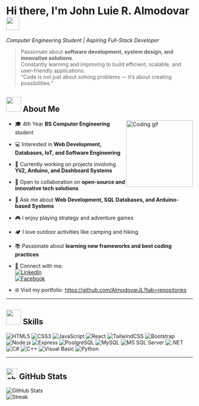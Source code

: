 <!-- Header -->
<h1 align="left">
  Hi there, I'm John Luie R. Almodovar 
  <img src="https://media.giphy.com/media/hvRJCLFzcasrR4ia7z/giphy.gif" width="35">
</h1>

<p><em>Computer Engineering Student | Aspiring Full-Stack Developer</em></p>

> Passionate about **software development, system design, and innovative solutions**.  
> Constantly learning and improving to build efficient, scalable, and user-friendly applications.  
> “Code is not just about solving problems — it’s about creating possibilities.”



## <img src="https://media.giphy.com/media/l4pTfx2qLszoacZRS/giphy.gif" width="40"> About Me

<!-- Right-side gif -->
<img align="right" src="https://media.giphy.com/media/qgQUggAC3Pfv687qPC/giphy.gif" height="180" alt="Coding gif" />

- 🎓 4th Year **BS Computer Engineering** student
- 💻 Interested in **Web Development, Databases, IoT, and Software Engineering**
- 🔭 Currently working on projects involving **Yii2, Arduino, and Dashboard Systems**
- 🤝 Open to collaboration on **open-source and innovative tech solutions**
- 💬 Ask me about **Web Development, SQL Databases, and Arduino-based Systems**
- 🎮 I enjoy playing strategy and adventure games
- 🏕️ I love outdoor activities like camping and hiking
- 📚 Passionate about **learning new frameworks and best coding practices**
- 🔗 Connect with me:  
  [![LinkedIn](https://img.shields.io/badge/LinkedIn-0A66C2?style=for-the-badge&logo=linkedin&logoColor=white)](
https://www.linkedin.com/in/john-luie-almodovar-559a4133a/)  
  [![Facebook](https://img.shields.io/badge/Facebook-1877F2?style=for-the-badge&logo=facebook&logoColor=white)](https://www.facebook.com/share/1DA3LntgSw/?mibextid=wwXIfr)

- 🌐 Visit my portfolio: https://github.com/AlmodovarJL?tab=repositories

---

## <img src="https://media.giphy.com/media/zhYSVCirREeIZtONCI/giphy.gif" width="40"> Skills
![HTML5](https://img.shields.io/badge/HTML5-E34F26?style=for-the-badge&logo=html5&logoColor=white)
![CSS3](https://img.shields.io/badge/CSS3-1572B6?style=for-the-badge&logo=css3&logoColor=white)
![JavaScript](https://img.shields.io/badge/JavaScript-F7DF1E?style=for-the-badge&logo=javascript&logoColor=black)
![React](https://img.shields.io/badge/React-20232A?style=for-the-badge&logo=react&logoColor=61DAFB)
![TailwindCSS](https://img.shields.io/badge/Tailwind_CSS-38B2AC?style=for-the-badge&logo=tailwind-css&logoColor=white)
![Bootstrap](https://img.shields.io/badge/Bootstrap-7952B3?style=for-the-badge&logo=bootstrap&logoColor=white)
![Node.js](https://img.shields.io/badge/Node.js-339933?style=for-the-badge&logo=node.js&logoColor=white)
![Express](https://img.shields.io/badge/Express.js-000000?style=for-the-badge&logo=express&logoColor=white)
![PostgreSQL](https://img.shields.io/badge/PostgreSQL-4169E1?style=for-the-badge&logo=postgresql&logoColor=white)
![MySQL](https://img.shields.io/badge/MySQL-4479A1?style=for-the-badge&logo=mysql&logoColor=white)
![MS SQL Server](https://img.shields.io/badge/MSSQL-CC2927?style=for-the-badge&logo=microsoft-sql-server&logoColor=white)
![.NET](https://img.shields.io/badge/.NET-512BD4?style=for-the-badge&logo=dotnet&logoColor=white)
![C#](https://img.shields.io/badge/C%23-239120?style=for-the-badge&logo=c-sharp&logoColor=white)
![C++](https://img.shields.io/badge/C++-00599C?style=for-the-badge&logo=c%2b%2b&logoColor=white)
![Visual Basic](https://img.shields.io/badge/Visual%20Basic-5C2D91?style=for-the-badge&logo=.net&logoColor=white)
![Python](https://img.shields.io/badge/Python-3776AB?style=for-the-badge&logo=python&logoColor=white)

---

## <img src="https://media.giphy.com/media/xT9IgzoKnwFNmISR8I/giphy.gif" width="30" alt="chart gif"/> GitHub Stats  

![GitHub Stats](https://github-readme-stats.vercel.app/api?username=AlmodovarJL&show_icons=true&theme=tokyonight)  
![Streak](https://streak-stats.demolab.com?user=AlmodovarJL&theme=tokyonight)  

